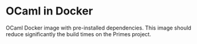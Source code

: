 # OCaml in Docker

OCaml Docker image with pre-installed dependencies. This image should reduce significantly the build times on the Primes project.
